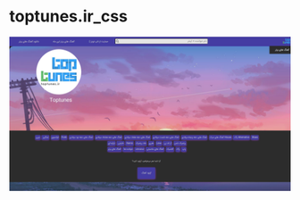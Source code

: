 # toptunes.ir_css

![toptunes ir_css](https://github.com/toptunes/toptunes.ir_css/blob/master/toptunes.ir.png?raw=true)
